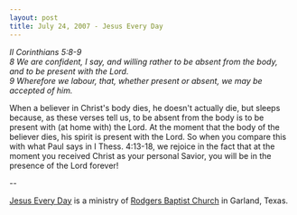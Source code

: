 ```yaml
---
layout: post
title: July 24, 2007 - Jesus Every Day
---
```


_II Corinthians 5:8-9  
8 We are confident, I say, and willing rather to be absent from the
body, and to be present with the Lord.  
9 Wherefore we labour, that, whether present or absent, we may be
accepted of him._

When a believer in Christ's body dies, he doesn't actually die, but
sleeps because, as these verses tell us, to be absent from the body is
to be present with (at home with) the Lord. At the moment that the
body of the believer dies, his spirit is present with the Lord. So
when you compare this with what Paul says in I Thess. 4:13-18, we
rejoice in the fact that at the moment you received Christ as your
personal Savior, you will be in the presence of the Lord forever!

 --

<a href=http://jesuseveryday.net>Jesus Every Day</a> is a ministry of <a href=http://rodgersbaptist.net>Rodgers Baptist Church</a> in Garland, Texas.
